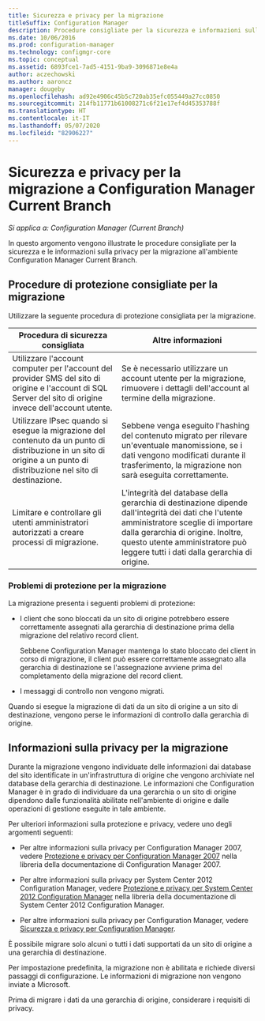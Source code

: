 ```yaml
---
title: Sicurezza e privacy per la migrazione
titleSuffix: Configuration Manager
description: Procedure consigliate per la sicurezza e informazioni sulla privacy per la migrazione all'ambiente Configuration Manager Current Branch.
ms.date: 10/06/2016
ms.prod: configuration-manager
ms.technology: configmgr-core
ms.topic: conceptual
ms.assetid: 6893fce1-7ad5-4151-9ba9-3096871e8e4a
author: aczechowski
ms.author: aaroncz
manager: dougeby
ms.openlocfilehash: ad92e4906c45b5c720ab35efc055449a27cc0850
ms.sourcegitcommit: 214fb11771b61008271c6f21e17ef4d45353788f
ms.translationtype: HT
ms.contentlocale: it-IT
ms.lasthandoff: 05/07/2020
ms.locfileid: "82906227"
---
```

# <a name="security-and-privacy-for-migration-to-configuration-manager-current-branch"></a>Sicurezza e privacy per la migrazione a Configuration Manager Current Branch

*Si applica a: Configuration Manager (Current Branch)*

In questo argomento vengono illustrate le procedure consigliate per la sicurezza e le informazioni sulla privacy per la migrazione all'ambiente Configuration Manager Current Branch.  

## <a name="security-best-practices-for-migration"></a>Procedure di protezione consigliate per la migrazione  
 Utilizzare la seguente procedura di protezione consigliata per la migrazione.  

|Procedura di sicurezza consigliata|Altre informazioni|  
|----------------------------|----------------------|  
|Utilizzare l'account computer per l'account del provider SMS del sito di origine e l'account di SQL Server del sito di origine invece dell'account utente.|Se è necessario utilizzare un account utente per la migrazione, rimuovere i dettagli dell'account al termine della migrazione.|  
|Utilizzare IPsec quando si esegue la migrazione del contenuto da un punto di distribuzione in un sito di origine a un punto di distribuzione nel sito di destinazione.|Sebbene venga eseguito l'hashing del contenuto migrato per rilevare un'eventuale manomissione, se i dati vengono modificati durante il trasferimento, la migrazione non sarà eseguita correttamente.|  
|Limitare e controllare gli utenti amministratori autorizzati a creare processi di migrazione.|L'integrità del database della gerarchia di destinazione dipende dall'integrità dei dati che l'utente amministratore sceglie di importare dalla gerarchia di origine. Inoltre, questo utente amministratore può leggere tutti i dati dalla gerarchia di origine.|  

### <a name="security-issues-for-migration"></a>Problemi di protezione per la migrazione  
La migrazione presenta i seguenti problemi di protezione:  

-   I client che sono bloccati da un sito di origine potrebbero essere correttamente assegnati alla gerarchia di destinazione prima della migrazione del relativo record client.  

     Sebbene Configuration Manager mantenga lo stato bloccato dei client in corso di migrazione, il client può essere correttamente assegnato alla gerarchia di destinazione se l'assegnazione avviene prima del completamento della migrazione del record client.  

-   I messaggi di controllo non vengono migrati.  

Quando si esegue la migrazione di dati da un sito di origine a un sito di destinazione, vengono perse le informazioni di controllo dalla gerarchia di origine.  

## <a name="privacy-information-for-migration"></a>Informazioni sulla privacy per la migrazione  
 Durante la migrazione vengono individuate delle informazioni dai database del sito identificate in un'infrastruttura di origine che vengono archiviate nel database della gerarchia di destinazione. Le informazioni che Configuration Manager è in grado di individuare da una gerarchia o un sito di origine dipendono dalle funzionalità abilitate nell'ambiente di origine e dalle operazioni di gestione eseguite in tale ambiente.  

 Per ulteriori informazioni sulla protezione e privacy, vedere uno degli argomenti seguenti:  

-   Per altre informazioni sulla privacy per Configuration Manager 2007, vedere [Protezione e privacy per Configuration Manager 2007](https://docs.microsoft.com/previous-versions/system-center/configuration-manager-2007/bb680768(v=technet.10)) nella libreria della documentazione di Configuration Manager 2007.  

-   Per altre informazioni sulla privacy per System Center 2012 Configuration Manager, vedere [Protezione e privacy per System Center 2012 Configuration Manager](https://docs.microsoft.com/previous-versions/system-center/system-center-2012-R2/gg682033(v=technet.10)) nella libreria della documentazione di System Center 2012 Configuration Manager.  

-   Per altre informazioni sulla privacy per Configuration Manager, vedere [Sicurezza e privacy per Configuration Manager](../../core/plan-design/security/security-and-privacy.md).  

È possibile migrare solo alcuni o tutti i dati supportati da un sito di origine a una gerarchia di destinazione.  

Per impostazione predefinita, la migrazione non è abilitata e richiede diversi passaggi di configurazione. Le informazioni di migrazione non vengono inviate a Microsoft.  

Prima di migrare i dati da una gerarchia di origine, considerare i requisiti di privacy.  
